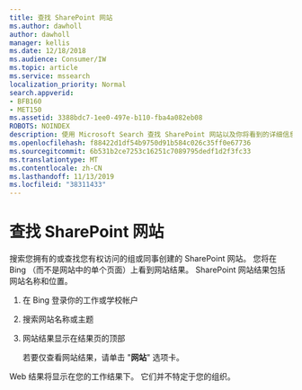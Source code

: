 ```yaml
---
title: 查找 SharePoint 网站
ms.author: dawholl
author: dawholl
manager: kellis
ms.date: 12/18/2018
ms.audience: Consumer/IW
ms.topic: article
ms.service: mssearch
localization_priority: Normal
search.appverid:
- BFB160
- MET150
ms.assetid: 3388bdc7-1ee0-497e-b110-fba4a082eb08
ROBOTS: NOINDEX
description: 使用 Microsoft Search 查找 SharePoint 网站以及你将看到的详细信息
ms.openlocfilehash: f88422d1df54b9750d91b584c026c35ff0e67736
ms.sourcegitcommit: 6b531b2ce7253c16251c7089795dedf1d2f3fc33
ms.translationtype: MT
ms.contentlocale: zh-CN
ms.lasthandoff: 11/13/2019
ms.locfileid: "38311433"
---
```

# <a name="find-sharepoint-sites"></a>查找 SharePoint 网站

搜索您拥有的或查找您有权访问的组或同事创建的 SharePoint 网站。 您将在 Bing （而不是网站中的单个页面）上看到网站结果。 SharePoint 网站结果包括网站名称和位置。
  
1. 在 Bing 登录你的工作或学校帐户
    
2. 搜索网站名称或主题
    
3. 网站结果显示在结果页的顶部
    
    若要仅查看网站结果，请单击 "**网站**" 选项卡。 
    
Web 结果将显示在您的工作结果下。 它们并不特定于您的组织。
